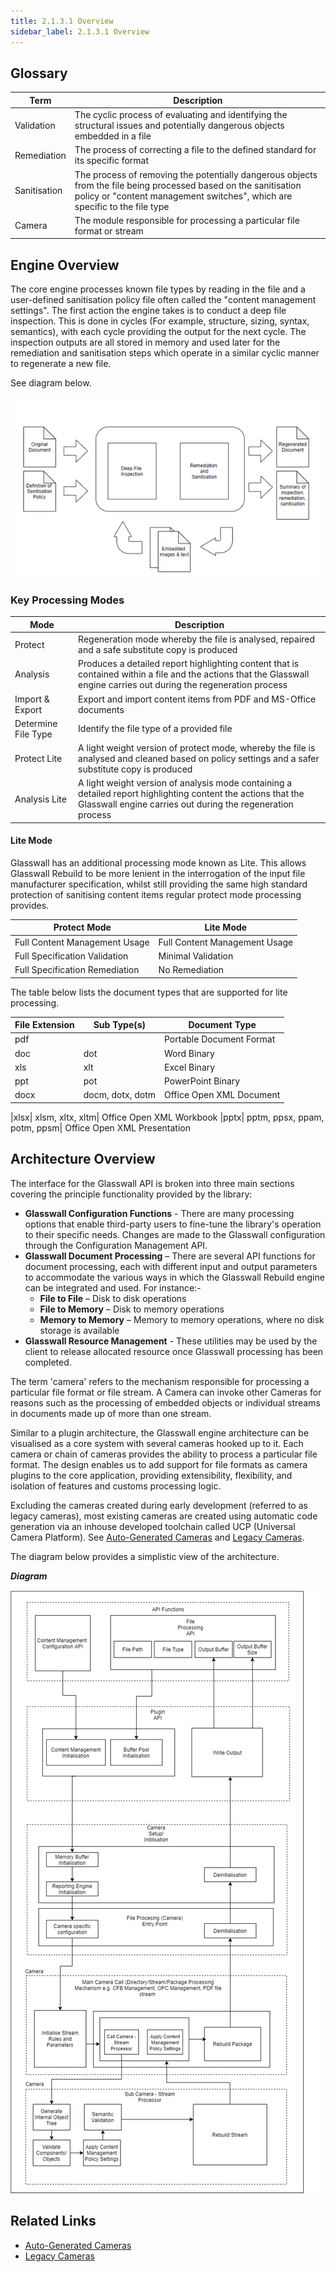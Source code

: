 ```yaml
---
title: 2.1.3.1 Overview 
sidebar_label: 2.1.3.1 Overview 
---
```


## Glossary 

|     Term            |     Description                                                                                                                                                                                         |
|---------------------|---------------------------------------------------------------------------------------------------------------------------------------------------------------------------------------------------------|
|     Validation      |     The cyclic process of evaluating and identifying the structural issues and potentially dangerous objects embedded in a file                                                                         |
|     Remediation     |     The process of correcting a file to the defined standard for its specific format                                                                                                                    |
|     Sanitisation    |     The process of removing the potentially dangerous objects from the file being processed based on the sanitisation policy or "content management switches", which are specific to the file type      |
|     Camera          |     The module responsible for processing a particular file format or stream                                                                                                                            |

## Engine Overview

The core engine processes known file types by reading in the file and a user-defined sanitisation policy file often 
called the "content management settings". The first action the engine takes is to conduct a deep file inspection. 
This is done in cycles (For example, structure, sizing,  syntax, semantics), with each cycle providing the output for 
the next cycle. The inspection outputs are all stored in memory and used later for the remediation and sanitisation 
steps which operate in a similar cyclic manner to regenerate a new file. 

See diagram below.

![](./img/architecture_overview/engine_overview.png)

### Key Processing Modes

|     Mode                   |     Description                                                                                                                                                              |
|----------------------------|------------------------------------------------------------------------------------------------------------------------------------------------------------------------------|
|     Protect                |     Regeneration mode whereby the file is analysed, repaired and a safe substitute copy is produced                                                                          |
|     Analysis               |     Produces a detailed report highlighting content that is contained within a file and the actions that the Glasswall engine carries out during the regeneration process    |
|     Import & Export        |     Export and import content items from PDF and MS-Office documents                                                                                                         |
|     Determine File Type    |     Identify the file type of a provided file                                                                                                                                |
|     Protect Lite           |     A light weight version of protect mode, whereby the file is analysed and cleaned based on policy settings and a safer substitute copy is produced                                                                          |
|     Analysis Lite          |     A light weight version of analysis mode containing a detailed report highlighting content the actions that the Glasswall engine carries out during the regeneration process    |

#### Lite Mode

Glasswall has an additional processing mode known as Lite. This allows Glasswall Rebuild to be more lenient in the 
interrogation of the input file manufacturer specification, whilst still providing the same high standard protection of 
sanitising content items regular protect mode processing provides. 

| Protect Mode | Lite Mode |
| --- | --- |
| Full Content Management Usage | Full Content Management Usage |
| Full Specification Validation | Minimal Validation |
| Full Specification Remediation | No Remediation |

The table below lists the document types that are supported for lite processing.  

|File Extension|Sub Type(s)|Document Type
|---|---|---
|pdf| |                                           Portable Document Format
|doc|             dot|                            Word Binary
|xls|             xlt|                            Excel Binary
|ppt|             pot|                            PowerPoint Binary
|docx|            docm, dotx, dotm|               Office Open XML Document

|xlsx|            xlsm, xltx, xltm|               Office Open XML Workbook
|pptx|            pptm, ppsx, ppam, potm, ppsm|   Office Open XML Presentation


## Architecture Overview

The interface for the Glasswall API is broken into three main sections covering the principle functionality provided by 
the library:
-	**Glasswall Configuration Functions** - There are many processing options that enable third-party users to fine-tune the 
    library's operation to their specific needs. Changes are made to the Glasswall configuration through the 
    Configuration Management API.
-	**Glasswall Document Processing** – There are several API functions for document processing, each with different input 
    and output parameters to accommodate the various ways in which the Glasswall Rebuild engine can be integrated and 
    used. For instance:-
    -	**File to File** – Disk to disk operations
    -	**File to Memory** – Disk to memory operations
    -	**Memory to Memory** – Memory to memory operations, where no disk storage is available
-	**Glasswall Resource Management** - These utilities may be used by the client to release allocated resource once 
    Glasswall processing has been completed.

The term 'camera' refers to the mechanism responsible for processing a particular file format or file stream. A Camera 
can invoke other Cameras for reasons such as the processing of embedded objects or individual streams in documents made 
up of more than one stream. 

Similar to a plugin architecture, the Glasswall engine architecture can be visualised as a 
core system with several cameras hooked up to it. Each camera or chain of cameras provides the ability to process a 
particular file format. The design enables us to add support for file formats as camera plugins to the core application, 
providing extensibility, flexibility, and isolation of features and customs processing logic.

Excluding the cameras created during early development (referred to as legacy cameras), most existing cameras are 
created using automatic code generation via an inhouse developed toolchain called UCP (Universal Camera Platform). 
See [Auto-Generated Cameras](2_1_3_2-Auto_Generated_cameras/2_1_3_2_1-code-generation-overview.md) and [Legacy Cameras](/).

The diagram below provides a simplistic view of the architecture.

***Diagram***

![](./img/architecture_overview/architecture_overview.png)

## Related Links
- [Auto-Generated Cameras](2_1_3_2-Auto_Generated_cameras/2_1_3_2_1-code-generation-overview.md)
- [Legacy Cameras](/)